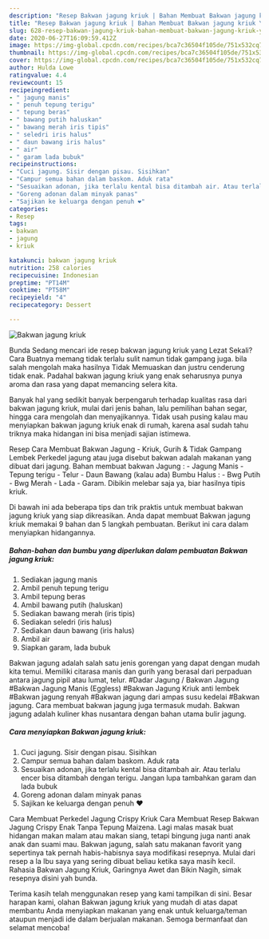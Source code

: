 ```yaml
---
description: "Resep Bakwan jagung kriuk | Bahan Membuat Bakwan jagung kriuk Yang Bikin Ngiler"
title: "Resep Bakwan jagung kriuk | Bahan Membuat Bakwan jagung kriuk Yang Bikin Ngiler"
slug: 628-resep-bakwan-jagung-kriuk-bahan-membuat-bakwan-jagung-kriuk-yang-bikin-ngiler
date: 2020-06-27T16:09:59.412Z
image: https://img-global.cpcdn.com/recipes/bca7c36504f105de/751x532cq70/bakwan-jagung-kriuk-foto-resep-utama.jpg
thumbnail: https://img-global.cpcdn.com/recipes/bca7c36504f105de/751x532cq70/bakwan-jagung-kriuk-foto-resep-utama.jpg
cover: https://img-global.cpcdn.com/recipes/bca7c36504f105de/751x532cq70/bakwan-jagung-kriuk-foto-resep-utama.jpg
author: Hulda Lowe
ratingvalue: 4.4
reviewcount: 15
recipeingredient:
- " jagung manis"
- " penuh tepung terigu"
- " tepung beras"
- " bawang putih haluskan"
- " bawang merah iris tipis"
- " seledri iris halus"
- " daun bawang iris halus"
- " air"
- " garam lada bubuk"
recipeinstructions:
- "Cuci jagung. Sisir dengan pisau. Sisihkan"
- "Campur semua bahan dalam baskom. Aduk rata"
- "Sesuaikan adonan, jika terlalu kental bisa ditambah air. Atau terlalu encer bisa ditambah dengan terigu. Jangan lupa tambahkan garam dan lada bubuk"
- "Goreng adonan dalam minyak panas"
- "Sajikan ke keluarga dengan penuh ❤"
categories:
- Resep
tags:
- bakwan
- jagung
- kriuk

katakunci: bakwan jagung kriuk 
nutrition: 258 calories
recipecuisine: Indonesian
preptime: "PT14M"
cooktime: "PT58M"
recipeyield: "4"
recipecategory: Dessert

---
```



![Bakwan jagung kriuk](https://img-global.cpcdn.com/recipes/bca7c36504f105de/751x532cq70/bakwan-jagung-kriuk-foto-resep-utama.jpg)

Bunda Sedang mencari ide resep bakwan jagung kriuk yang Lezat Sekali? Cara Buatnya memang tidak terlalu sulit namun tidak gampang juga. bila salah mengolah maka hasilnya Tidak Memuaskan dan justru cenderung tidak enak. Padahal bakwan jagung kriuk yang enak seharusnya punya aroma dan rasa yang dapat memancing selera kita.

Banyak hal yang sedikit banyak berpengaruh terhadap kualitas rasa dari bakwan jagung kriuk, mulai dari jenis bahan, lalu pemilihan bahan segar, hingga cara mengolah dan menyajikannya. Tidak usah pusing kalau mau menyiapkan bakwan jagung kriuk enak di rumah, karena asal sudah tahu triknya maka hidangan ini bisa menjadi sajian istimewa.

Resep Cara Membuat Bakwan Jagung - Kriuk, Gurih &amp; Tidak Gampang Lembek Perkedel jagung atau juga disebut bakwan adalah makanan yang dibuat dari jagung. Bahan membuat bakwan Jagung : - Jagung Manis - Tepung terigu - Telur - Daun Bawang (kalau ada) Bumbu Halus : - Bwg Putih - Bwg Merah - Lada - Garam. Dibikin melebar saja ya, biar hasilnya tipis kriuk.


Di bawah ini ada beberapa tips dan trik praktis untuk membuat bakwan jagung kriuk yang siap dikreasikan. Anda dapat membuat Bakwan jagung kriuk memakai 9 bahan dan 5 langkah pembuatan. Berikut ini cara dalam menyiapkan hidangannya.

<!--inarticleads1-->

##### Bahan-bahan dan bumbu yang diperlukan dalam pembuatan Bakwan jagung kriuk:

1. Sediakan  jagung manis
1. Ambil  penuh tepung terigu
1. Ambil  tepung beras
1. Ambil  bawang putih (haluskan)
1. Sediakan  bawang merah (iris tipis)
1. Sediakan  seledri (iris halus)
1. Sediakan  daun bawang (iris halus)
1. Ambil  air
1. Siapkan  garam, lada bubuk


Bakwan jagung adalah salah satu jenis gorengan yang dapat dengan mudah kita temui. Memiliki citarasa manis dan gurih yang berasal dari perpaduan antara jagung pipil atau lumat, telur. #Dadar Jagung / Bakwan Jagung #Bakwan Jagung Manis (Eggless) #Bakwan Jagung Kriuk anti lembek #Bakwan jagung renyah #Bakwan jagung dari ampas susu kedelai #Bakwan jagung. Cara membuat bakwan jagung juga termasuk mudah. Bakwan jagung adalah kuliner khas nusantara dengan bahan utama bulir jagung. 

<!--inarticleads2-->

##### Cara menyiapkan Bakwan jagung kriuk:

1. Cuci jagung. Sisir dengan pisau. Sisihkan
1. Campur semua bahan dalam baskom. Aduk rata
1. Sesuaikan adonan, jika terlalu kental bisa ditambah air. Atau terlalu encer bisa ditambah dengan terigu. Jangan lupa tambahkan garam dan lada bubuk
1. Goreng adonan dalam minyak panas
1. Sajikan ke keluarga dengan penuh ❤


Cara Membuat Perkedel Jagung Crispy Kriuk Cara Membuat Resep Bakwan Jagung Crispy Enak Tanpa Tepung Maizena. Lagi malas masak buat hidangan makan malam atau makan siang, tetapi bingung juga nanti anak anak dan suami mau. Bakwan jagung, salah satu makanan favorit yang sepertinya tak pernah habis-habisnya saya modifikasi resepnya. Mulai dari resep a la Ibu saya yang sering dibuat beliau ketika saya masih kecil. Rahasia Bakwan Jagung Kriuk, Garingnya Awet dan Bikin Nagih, simak resepnya disini yah bunda. 

Terima kasih telah menggunakan resep yang kami tampilkan di sini. Besar harapan kami, olahan Bakwan jagung kriuk yang mudah di atas dapat membantu Anda menyiapkan makanan yang enak untuk keluarga/teman ataupun menjadi ide dalam berjualan makanan. Semoga bermanfaat dan selamat mencoba!
